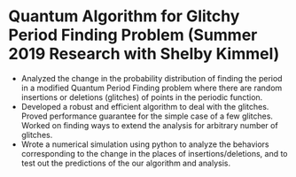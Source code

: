# Quantum Algorithm for Glitchy Period Finding Problem (Summer 2019 Research with Shelby Kimmel)

* Analyzed the change in the probability distribution of finding the period in a modified Quantum Period Finding problem where there are random insertions or deletions (glitches) of points in the periodic function.
* Developed a robust and efficient algorithm to deal with the glitches. Proved performance guarantee for the simple case of a few glitches. Worked on finding ways to extend the analysis for arbitrary number of glitches. 
* Wrote a numerical simulation using python to analyze the behaviors corresponding to the change in the places of insertions/deletions, and to test out the predictions of the our algorithm and analysis. 
